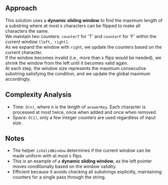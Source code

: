 ## Approach

This solution uses a **dynamic sliding window** to find the maximum length of a substring where at most `k` characters can be flipped to make all characters the same.  
We maintain two counters: `counterT` for 'T' and `counterF` for 'F' within the current window `[left, right]`.  
As we expand the window with `right`, we update the counters based on the current character.  
If the window becomes invalid (i.e., more than `k` flips would be needed), we shrink the window from the left until it becomes valid again.  
At each step, the window size represents the maximum consecutive substring satisfying the condition, and we update the global maximum accordingly.

## Complexity Analysis

- Time: `O(n)`, where n is the length of `answerKey`. Each character is processed at most twice, once when added and once when removed.
- Space: `O(1)`, only a few integer counters are used regardless of input size.

## Notes

- The helper `isValidWindow` determines if the current window can be made uniform with at most `k` flips.
- This is an example of a **dynamic sliding window**, as the left pointer moves conditionally based on the window validity.
- Efficient because it avoids checking all substrings explicitly, maintaining counters for a single pass through the string.  
